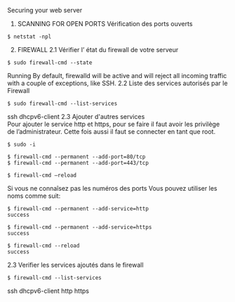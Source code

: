 
Securing your web server

1.	SCANNING FOR OPEN PORTS
Vérification des ports ouverts
````
$ netstat -npl
````

2.	FIREWALL
2.1  Vérifier l’ état du firewall de votre serveur
````
$ sudo firewall-cmd --state 
````
 Running
By default, firewalld will be active and will reject all incoming traffic with a couple of exceptions, like SSH. 
2.2 Liste des services autorisés par le Firewall
````
$ sudo firewall-cmd --list-services
````
ssh dhcpv6-client
2.3 Ajouter d'autres services    
Pour ajouter le service http et https, pour se faire il faut avoir les privilège de l’administrateur. Cette fois aussi il faut se connecter en tant que root.
````
$ sudo -i

$ firewall-cmd --permanent --add-port=80/tcp 
$ firewall-cmd --permanent --add-port=443/tcp

$ firewall-cmd –reload
````
Si vous ne connaîsez pas les numéros des ports Vous pouvez utiliser les noms comme suit:
````
$ firewall-cmd --permanent --add-service=http 
success

$ firewall-cmd --permanent --add-service=https
success

$ firewall-cmd --reload
success
````
2.3 Verifier les services ajoutés dans le firewall
````
$ firewall-cmd --list-services
````
ssh dhcpv6-client http https







